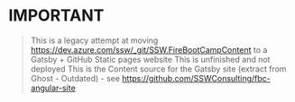 # IMPORTANT
> This is a legacy attempt at moving https://dev.azure.com/ssw/_git/SSW.FireBootCampContent to a Gatsby + GitHub Static pages website 
> This is unfinished and not deployed
> This is the Content source for the Gatsby site (extract from Ghost - Outdated) - see https://github.com/SSWConsulting/fbc-angular-site
